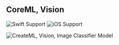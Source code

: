 ## CoreML, Vision
![Swift Support](https://img.shields.io/badge/Swift-4.1-orange.svg)
![iOS Support](https://img.shields.io/badge/iOS-11.0%2B-yellow.svg)

![CreateML, Vision, Image Classifier Model](https://github.com/glebshendrik/cameraML/blob/master/cameraML.gif)
